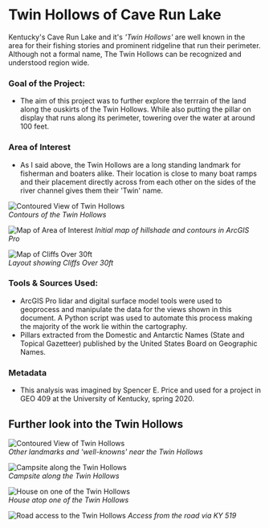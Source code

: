# Twin Hollows of Cave Run Lake

Kentucky's Cave Run Lake and it's *'Twin Hollows'* are well known in the area for their fishing stories and prominent ridgeline that run their perimeter. Although not a formal name, The Twin Hollows can be recognized and understood region wide. 

### Goal of the Project: 

* The aim of this project was to further explore the terrrain of the land along the ouskirts of the Twin Hollows. While also putting the pillar on display that runs along its perimeter, towering over the water at around 100 feet. 

### Area of Interest

* As I said above, the Twin Hollows are a long standing landmark for fisherman and boaters alike. Their location is close to many boat ramps and their placement directly across from each other on the sides of the river channel gives them their 'Twin' name.

![Contoured View of Twin Hollows](twinhollowsabove.JPG)     
*Contours of the Twin Hollows*

![Map of Area of Interest](AOI.jpg)
*Initial map of hillshade and contours in ArcGIS Pro*

![Map of Cliffs Over 30ft](Lab7.jpg)     
*Layout showing Cliffs Over 30ft*

### Tools & Sources Used:

* ArcGIS Pro lidar and digital surface model tools were used to geoprocess and manipulate the data for the views shown in this document. A Python script was used to automate this process making the majority of the work lie within the cartography. 
* Pillars extracted from the Domestic and Antarctic Names (State and Topical Gazetteer) published by the United States Board on Geographic Names. 

### Metadata

* This analysis was imagined by Spencer E. Price and used for a project in GEO 409 at the University of Kentucky, spring 2020. 

## Further look into the Twin Hollows

![Contoured View of Twin Hollows](twinsbranches.JPG)     
*Other landmarks and 'well-knowns' near the Twin Hollows*

![Campsite along the Twin Hollows](campsite.jpg)     
*Campsite along the Twin Hollows*

![House on one of the Twin Hollows](houseonpillar.jpg)     
*House atop one of the Twin Hollows*

![Road access to the Twin Hollows](twinsroadaccess.JPG)
*Access from the road via KY 519*
